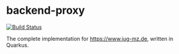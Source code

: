 # backend-proxy
[![Build Status](https://travis-ci.org/jug-mz/backend-proxy.svg?branch=master)](https://travis-ci.org/jug-mz/backend-proxy)

The complete implementation for https://www.jug-mz.de, written in Quarkus.
